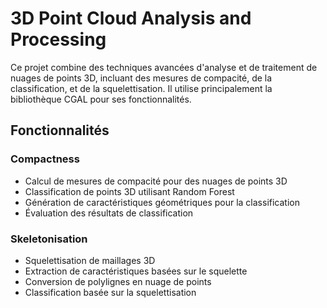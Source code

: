 # 3D Point Cloud Analysis and Processing

Ce projet combine des techniques avancées d'analyse et de traitement de nuages de points 3D, incluant des mesures de compacité, de la classification, et de la squelettisation. Il utilise principalement la bibliothèque CGAL pour ses fonctionnalités.

## Fonctionnalités

### Compactness
- Calcul de mesures de compacité pour des nuages de points 3D
- Classification de points 3D utilisant Random Forest
- Génération de caractéristiques géométriques pour la classification
- Évaluation des résultats de classification

### Skeletonisation
- Squelettisation de maillages 3D
- Extraction de caractéristiques basées sur le squelette
- Conversion de polylignes en nuage de points
- Classification basée sur la squelettisation
